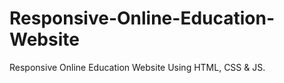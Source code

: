 # Responsive-Online-Education-Website
Responsive Online Education Website Using HTML, CSS &amp; JS.
